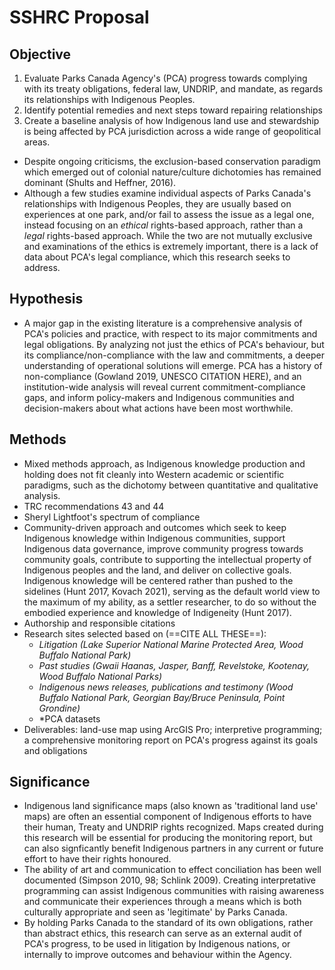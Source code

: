 # SSHRC Proposal

## Objective

1. Evaluate Parks Canada Agency's (PCA) progress towards complying with its treaty obligations, federal law, UNDRIP, and mandate, as regards its relationships with Indigenous Peoples.
2. Identify potential remedies and next steps toward repairing relationships
3. Create a baseline analysis of how Indigenous land use and stewardship is being affected by PCA jurisdiction across a wide range of geopolitical areas.
- Despite ongoing criticisms, the exclusion-based conservation paradigm which emerged out of colonial nature/culture dichotomies has remained dominant (Shults and Heffner, 2016). 
- Although a few studies examine individual aspects of Parks Canada's relationships with Indigenous Peoples, they are usually based on experiences at one park, and/or fail to assess the issue as a legal one, instead focusing on an *ethical* rights-based approach, rather than a *legal* rights-based approach. While the two are not mutually exclusive and examinations of the ethics is extremely important, there is a lack of data about PCA's legal compliance, which this research seeks to address.

## Hypothesis
- A major gap in the existing literature is a comprehensive analysis of PCA's policies and practice, with respect to its major commitments and legal obligations. By analyzing not just the ethics of PCA's behaviour, but its compliance/non-compliance with the law and commitments, a deeper understanding of operational solutions will emerge. PCA has a history of non-compliance (Gowland 2019, UNESCO CITATION HERE), and an institution-wide analysis will reveal current commitment-compliance gaps, and inform policy-makers and Indigenous communities and decision-makers about what actions have been most worthwhile.

## Methods
- Mixed methods approach, as Indigenous knowledge production and holding does not fit cleanly into Western academic or scientific paradigms, such as the dichotomy between quantitative and qualitative analysis.
- TRC recommendations 43 and 44
- Sheryl Lightfoot's spectrum of compliance
- Community-driven approach and outcomes which seek to keep Indigenous knowledge within Indigenous communities, support Indigenous data governance, improve community progress towards community goals, contribute to supporting the intellectual property of Indigenous peoples and the land, and deliver on collective goals. Indigenous knowledge will be centered rather than pushed to the sidelines (Hunt 2017, Kovach 2021), serving as the default world view to the maximum of my ability, as a settler researcher, to do so without the embodied experience and knowledge of Indigeneity (Hunt 2017).
- Authorship and responsible citations
- Research sites selected based on (==CITE ALL THESE==):
    - *Litigation (Lake Superior National Marine Protected Area, Wood Buffalo National Park)*
    - *Past studies (Gwaii Haanas, Jasper, Banff, Revelstoke, Kootenay, Wood Buffalo National Parks)*
    - *Indigenous news releases, publications and testimony (Wood Buffalo National Park, Georgian Bay/Bruce Peninsula, Point Grondine)*
    - *PCA datasets
- Deliverables: land-use map using ArcGIS Pro; interpretive programming; a comprehensive monitoring report on PCA's progress against its goals and obligations

## Significance
- Indigenous land significance maps (also known as 'traditional land use' maps) are often an essential component of Indigenous efforts to have their human, Treaty and UNDRIP rights recognized. Maps created during this research will be essential for producing the monitoring report, but can also signficantly benefit Indigenous partners in any current or future effort to have their rights honoured.
- The ability of art and communication to effect conciliation has been well documented (Simpson 2010, 98; Schlink 2009). Creating interpretative programming can assist Indigenous communities with raising awareness and communicate their experiences through a means which is both culturally appropriate and seen as 'legitimate' by Parks Canada.
- By holding Parks Canada to the standard of its own obligations, rather than abstract ethics, this research can serve as an external audit of PCA's progress, to be used in litigation by Indigenous nations, or internally to improve outcomes and behaviour within the Agency.